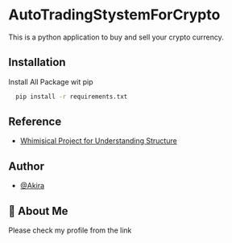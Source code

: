 # AutoTradingStystemForCrypto
This is a python application to buy and sell your crypto currency.




## Installation

Install All Package wit pip

```bash
  pip install -r requirements.txt
```
    

## Reference 

 - [Whimisical Project for Understanding Structure](https://whimsical.com/94EUxUxkvX9uy4VqsUfgDN)
 
## Author

- [@Akira](https://www.linkedin.com/in/akira-mizoguchi-a0583a16b/)


## 🚀 About Me
Please check my profile from the link

